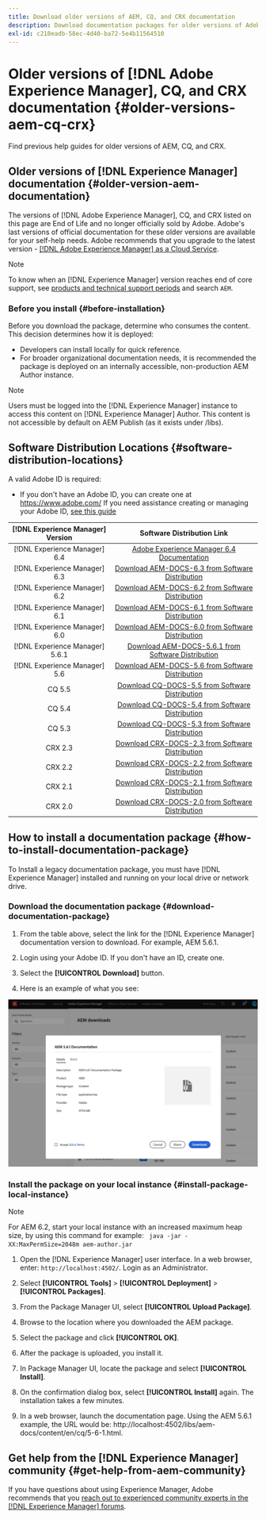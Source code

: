 ```yaml
---
title: Download older versions of AEM, CQ, and CRX documentation
description: Download documentation packages for older versions of Adobe Experience Manager, CQ, and CRX.
exl-id: c210eadb-58ec-4d40-ba72-5e4b11564510
---
```

# Older versions of [!DNL Adobe Experience Manager], CQ, and CRX documentation {#older-versions-aem-cq-crx}

Find previous help guides for older versions of AEM, CQ, and CRX.

## Older versions of [!DNL Experience Manager] documentation {#older-version-aem-documentation}

The versions of [!DNL Adobe Experience Manager], CQ, and CRX listed on this page are End of Life and no longer officially sold by Adobe. Adobe's last versions of official documentation for these older versions are available for your self-help needs. Adobe recommends that you upgrade to the latest version - [[!DNL Adobe Experience Manager] as a Cloud Service](https://experienceleague.adobe.com/docs/experience-manager-cloud-service.html).

>[!NOTE]
>
>To know when an [!DNL Experience Manager] version reaches end of core support, see [products and technical support periods](https://helpx.adobe.com/support/programs/eol-matrix.html) and search `AEM`.

### Before you install {#before-installation}

Before you download the package, determine who consumes the content. This decision determines how it is deployed:

* Developers can install locally for quick reference.
* For broader organizational documentation needs, it is recommended the package is deployed on an internally accessible, non-production AEM Author instance.

>[!NOTE]
>
>Users must be logged into the [!DNL Experience Manager] instance to access this content on [!DNL Experience Manager] Author. This content is not accessible by default on AEM Publish (as it exists under /libs).

## Software Distribution Locations {#software-distribution-locations}

A valid Adobe ID is required:

* If you don't have an Adobe ID, you can create one at https://www.adobe.com/
If you need assistance creating or managing your Adobe ID, [see this guide](https://helpx.adobe.com/manage-account.html)

| [!DNL Experience Manager] Version |             Software Distribution Link             |
|:-----------:|:--------------------------------------------------:|
| [!DNL Experience Manager] 6.4     | [Adobe Experience Manager 6.4 Documentation](https://experienceleague.adobe.com/docs/experience-manager-64.html)  |
| [!DNL Experience Manager] 6.3     | [Download AEM-DOCS-6.3 from Software Distribution](https://experience.adobe.com/#/downloads/content/software-distribution/en/aem.html?package=/content/software-distribution/en/details.html/content/dam/aem/public/adobe/packages/aem-docs/aem-docs-6-3.zip)  |
| [!DNL Experience Manager] 6.2     | [Download AEM-DOCS-6.2 from Software Distribution](https://experience.adobe.com/#/downloads/content/software-distribution/en/aem.html?package=/content/software-distribution/en/details.html/content/dam/aem/public/adobe/packages/aem-docs/aem-docs-6-2.zip)  |
| [!DNL Experience Manager] 6.1     | [Download AEM-DOCS-6.1 from Software Distribution](https://experience.adobe.com/#/downloads/content/software-distribution/en/aem.html?package=/content/software-distribution/en/details.html/content/dam/aem/public/adobe/packages/aem-docs/aem-docs-6-1.zip)  |
| [!DNL Experience Manager] 6.0     | [Download AEM-DOCS-6.0 from Software Distribution](https://experience.adobe.com/#/downloads/content/software-distribution/en/aem.html?package=/content/software-distribution/en/details.html/content/dam/aem/public/adobe/packages/aem-docs/aem-docs-6-0.zip)  |
| [!DNL Experience Manager] 5.6.1   | [Download AEM-DOCS-5.6.1 from Software Distribution](https://experience.adobe.com/#/downloads/content/software-distribution/en/aem.html?package=/content/software-distribution/en/details.html/content/dam/aem/public/adobe/packages/aem-docs/aem-docs-5-6-1.zip)|
| [!DNL Experience Manager] 5.6     | [Download AEM-DOCS-5.6 from Software Distribution](https://experience.adobe.com/#/downloads/content/software-distribution/en/aem.html?package=/content/software-distribution/en/details.html/content/dam/aem/public/adobe/packages/aem-docs/aem-docs-5-6.zip)  |
| CQ 5.5      | [Download CQ-DOCS-5.5 from Software Distribution](https://experience.adobe.com/#/downloads/content/software-distribution/en/aem.html?package=%2Fcontent%2Fsoftware-distribution%2Fen%2Fdetails.html%2Fcontent%2Fdam%2Faem%2Fpublic%2Fadobe%2Fpackages%2Faem-docs%2Faem-docs-5-5.zip)   |
| CQ 5.4      | [Download CQ-DOCS-5.4 from Software Distribution](https://experience.adobe.com/#/downloads/content/software-distribution/en/aem.html?package=/content/software-distribution/en/details.html/content/dam/aem/public/adobe/packages/aem-docs/aem-docs-5-4.zip)   |
| CQ 5.3      | [Download CQ-DOCS-5.3 from Software Distribution](https://experience.adobe.com/#/downloads/content/software-distribution/en/aem.html?package=/content/software-distribution/en/details.html/content/dam/aem/public/adobe/packages/aem-docs/aem-docs-5-3.zip)   |
| CRX 2.3     | [Download CRX-DOCS-2.3 from Software Distribution](https://experience.adobe.com/#/downloads/content/software-distribution/en/aem.html?package=/content/software-distribution/en/details.html/content/dam/aem/public/adobe/packages/aem-docs/crx-docs-2-3.zip)  |
| CRX 2.2     | [Download CRX-DOCS-2.2 from Software Distribution](https://experience.adobe.com/#/downloads/content/software-distribution/en/aem.html?package=/content/software-distribution/en/details.html/content/dam/aem/public/adobe/packages/aem-docs/crx-docs-2-2.zip)  |
| CRX 2.1     | [Download CRX-DOCS-2.1 from Software Distribution](https://experience.adobe.com/#/downloads/content/software-distribution/en/aem.html?package=/content/software-distribution/en/details.html/content/dam/aem/public/adobe/packages/aem-docs/crx-docs-2-1.zip)  |
| CRX 2.0     | [Download CRX-DOCS-2.0 from Software Distribution](https://experience.adobe.com/#/downloads/content/software-distribution/en/aem.html?package=/content/software-distribution/en/details.html/content/dam/aem/public/adobe/packages/aem-docs/crx-docs-2-0.zip)  |

## How to install a documentation package {#how-to-install-documentation-package}

To Install a legacy documentation package, you must have [!DNL Experience Manager] installed and running on your local drive or network drive.

### Download the documentation package {#download-documentation-package}

1. From the table above, select the link for the [!DNL Experience Manager] documentation version to download. For example, AEM 5.6.1.

1. Login using your Adobe ID. If you don't have an ID, create one.

1. Select the **[!UICONTROL Download]** button.

1. Here is an example of what you see:

![Example Software Distribution](assets/screen_shot_2020-07-10at161922.jpg)

### Install the package on your local instance {#install-package-local-instance}

>[!NOTE]
>
>For AEM 6.2, start your local instance with an increased maximum heap size, by using this command for example: ` java -jar -XX:MaxPermSize=2048m aem-author.jar`

1. Open the [!DNL Experience Manager] user interface. In a web browser, enter: `http://localhost:4502/`. Login as an Administrator.

1. Select **[!UICONTROL Tools]** > **[!UICONTROL Deployment]** > **[!UICONTROL Packages]**.

1. From the Package Manager UI, select **[!UICONTROL Upload Package]**.

1. Browse to the location where you downloaded the AEM package.

1. Select the package and click **[!UICONTROL OK]**.

1. After the package is uploaded, you install it.

1. In Package Manager UI, locate the package and select **[!UICONTROL Install]**.

1. On the confirmation dialog box, select **[!UICONTROL Install]** again. The installation takes a few minutes.

1. In a web browser, launch the documentation page. Using the AEM 5.6.1 example, the URL would be: http://localhost:4502/libs/aem-docs/content/en/cq/5-6-1.html.

## Get help from the [!DNL Experience Manager] community {#get-help-from-aem-community}

If you have questions about using Experience Manager, Adobe recommends that you [reach out to experienced community experts in the [!DNL Experience Manager] forums](https://experienceleaguecommunities.adobe.com/t5/adobe-experience-manager/ct-p/adobe-experience-manager-community).
